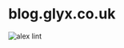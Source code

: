 # blog.glyx.co.uk

![alex lint](https://github.com/ouroboros8/ouroboros8.github.io/actions/workflows/alex.yml/badge.svg)
